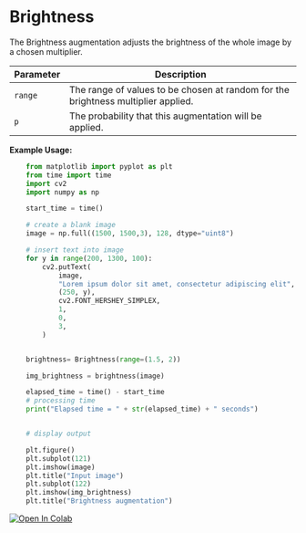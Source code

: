 # Brightness

The Brightness augmentation adjusts the brightness of the whole image by a chosen multiplier.


| Parameter | Description                                                                       |
|-----------|-----------------------------------------------------------------------------------|
| `range`   | The range of values to be chosen at random for the brightness multiplier applied. |
| `p`       | The probability that this augmentation will be applied.                           |


**Example Usage:**
```python
    from matplotlib import pyplot as plt
    from time import time
    import cv2
    import numpy as np

    start_time = time()

    # create a blank image
    image = np.full((1500, 1500,3), 128, dtype="uint8")

    # insert text into image
    for y in range(200, 1300, 100):
        cv2.putText(
            image,
            "Lorem ipsum dolor sit amet, consectetur adipiscing elit",
            (250, y),
            cv2.FONT_HERSHEY_SIMPLEX,
            1,
            0,
            3,
        )


    brightness= Brightness(range=(1.5, 2))

    img_brightness = brightness(image)

    elapsed_time = time() - start_time
    # processing time
    print("Elapsed time = " + str(elapsed_time) + " seconds")


    # display output

    plt.figure()
    plt.subplot(121)
    plt.imshow(image)
    plt.title("Input image")
    plt.subplot(122)
    plt.imshow(img_brightness)
    plt.title("Brightness augmentation")

```

[![Open In Colab](https://colab.research.google.com/assets/colab-badge.svg)](https://colab.research.google.com/drive/1zPuAFgW8BdgX9tH9grorp_V3B7FswVUq?usp=sharing)
